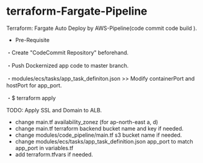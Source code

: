 # terraform-Fargate-Pipeline
Terraform:  Fargate Auto Deploy by AWS-Pipeline(code commit code build ).

* Pre-Requisite

・Create "CodeCommit Repository" beforehand.

・Push Dockernized app code to master branch.

・modules/ecs/tasks/app_task_definiton.json >> Modify containerPort and hostPort for app_port. 

・$ terraform apply


TODO:
Apply SSL and Domain to ALB.


* change main.tf availability_zonez (for ap-north-east a, d)
* change main.tf terraform backend bucket name and key if needed.
* change modules/code_pipeline/main.tf s3 bucket name if needed.
* change modules/ecs/tasks/app_task_definition.json app_port to match app_port in variables.tf
* add terraform.tfvars if needed.
